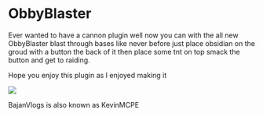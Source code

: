 # ObbyBlaster

Ever wanted to have a cannon plugin well now you can with the all new ObbyBlaster blast through bases like never before just place obsidian on the groud with a button the back of it then place some tnt on top smack the button and get to raiding.

Hope you enjoy this plugin as I enjoyed making it


[![](https://poggit.pmmp.io/shield.state/ObbyBlaster)](https://poggit.pmmp.io/p/ObbyBlaster)


BajanVlogs is also known as KevinMCPE
